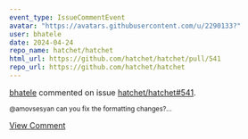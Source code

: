 ```yaml
---
event_type: IssueCommentEvent
avatar: "https://avatars.githubusercontent.com/u/2290133?"
user: bhatele
date: 2024-04-24
repo_name: hatchet/hatchet
html_url: https://github.com/hatchet/hatchet/pull/541
repo_url: https://github.com/hatchet/hatchet
---
```


<a href='https://github.com/bhatele' target='_blank'>bhatele</a> commented on issue <a href='https://github.com/hatchet/hatchet/pull/541' target='_blank'>hatchet/hatchet#541</a>.

<small>@amovsesyan can you fix the formatting changes?...</small>

<a href='https://github.com/hatchet/hatchet/pull/541' target='_blank'>View Comment</a>